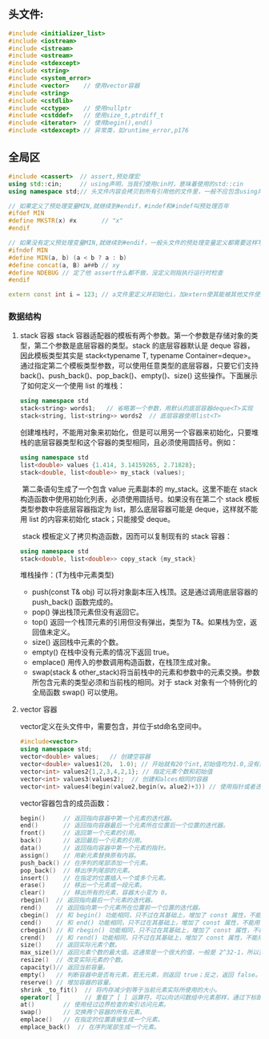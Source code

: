 ## 头文件:

```c++
#include <initializer_list>
#include <iostream>
#include <istream>
#include <ostream>
#include <stdexcept>
#include <string>
#include <system_error>
#include <vector>    // 使用vector容器
#include <string>
#include <cstdlib>
#include <cctype>    // 使用nullptr
#include <cstddef>   // 使用size_t,ptrdiff_t
#include <iterator>  // 使用begin(),end()
#include <stdexcept> // 异常类，如runtime_error,p176
```

## 全局区

```c++
#include <cassert>  // assert,预处理宏
using std::cin;     // using声明，当我们使用cin时，意味着使用的std::cin
using namespace std;// 头文件内容会拷贝到所有引用他的文件里，一般不应包含using声明（易造成名字冲突）

// 如果定义了预处理变量MIN,就继续到#endif，#indef和#indef叫预处理百年
#ifdef MIN
#define MKSTR(x) #x       // "x"
#endif

// 如果没有定义预处理变量MIN,就继续到#endif，一般头文件的预处理变量定义都需要这样写
#ifndef MIN   
#define MIN(a, b) (a < b ? a : b)
#define concat(a, B) a##b // xy
#define NDEBUG // 定了他 assert什么都不做，没定义则指执行运行时检查
#endif

extern const int i = 123; // a文件里定义并初始化i，加extern使其能被其他文件使用
```

### 数据结构

1. stack 容器
       	stack 容器适配器的模板有两个参数。第一个参数是存储对象的类型，第二个参数是底层容器的类型。stack<T> 的底层容器默认是 deque<T> 容器，因此模板类型其实是 stack<typename T, typename Container=deque<T>>。通过指定第二个模板类型参数，可以使用任意类型的底层容器，只要它们支持 back()、push_back()、pop_back()、empty()、size() 这些操作。下面展示了如何定义一个使用 list<T> 的堆栈：

    ```c++
    using namespace std
    stack<string> words1;   // 省略第一个参数，用默认的底层容器deque<T>实现
    stack<string, list<string>> words2  // 底层容器使用list<T>
    ```
	​		创建堆栈时，不能用对象来初始化，但是可以用另一个容器来初始化，只要堆栈的底层容器类型和这个容器的类型相同，且必须使用圆括号。例如：
  
    ```c++
    using namespace std
    list<double> values {1.414, 3.14159265, 2.71828};
    stack<double, list<double>> my_stack (values);
    ```
  
    ​		第二条语句生成了一个包含 value 元素副本的 my_stack。这里不能在 stack 构造函数中使用初始化列表，必须使用圆括号。如果没有在第二个 stack 模板类型参数中将底层容器指定为 list，那么底层容器可能是 deque，这样就不能用 list 的内容来初始化 stack；只能接受 deque。
  
    ​		stack<T> 模板定义了拷贝构造函数，因而可以复制现有的 stack 容器：
  
    ```c++
    using namespace std
    stack<double, list<double>> copy_stack {my_stack}
    ```
  
    堆栈操作：(T为栈中元素类型)
  
    - push(const T& obj)  可以将对象副本压入栈顶。这是通过调用底层容器的 push_back() 函数完成的。
    - pop()                        弹出栈顶元素但没有返回它。
    - top()                         返回一个栈顶元素的引用但没有弹出，类型为 T&。如果栈为空，返回值未定义。
    - size()                       返回栈中元素的个数。
    - empty()                    在栈中没有元素的情况下返回 true。
    - emplace()                用传入的参数调用构造函数，在栈顶生成对象。
    - swap(stack<T> & other_stack)将当前栈中的元素和参数中的元素交换。参数所包含元素的类型必须和当前栈的相同。对于 stack 对象有一个特例化的全局函数 swap() 可以使用。

 2. vector 容器

    vector定义在<vector>头文件中，需要包含，并位于std命名空间中。

    ```C++
    #include<vector>
    using namespace std;
    vector<double> values;   // 创建空容器
    vector<double> values1(20， 1.0); // 开始就有20个int,初始值均为1.0,没有第二个参数初始值默认均为0
    vector<int> values2{1,2,3,4,2,1}; // 指定元素个数和初始值
    vector<int> values3(values2);  // 创建和alces相同的容器
    vector<int> values4(begin(value2,begin(v。alue2)+3)) // 使用指针或者迭代器来指定初始值范围
    ```
    
    vector容器包含的成员函数：
    
    ```c++
    begin()	    // 返回指向容器中第一个元素的迭代器。
    end()	    // 返回指向容器最后一个元素所在位置后一个位置的迭代器。
    front()	    // 返回第一个元素的引用。
    back()	    // 返回最后一个元素的引用。
    data()	    // 返回指向容器中第一个元素的指针。
    assign()    // 用新元素替换原有内容。
    push_back()	// 在序列的尾部添加一个元素。
    pop_back()	// 移出序列尾部的元素。
    insert()	// 在指定的位置插入一个或多个元素。
    erase()	    // 移出一个元素或一段元素。
    clear()	    // 移出所有的元素，容器大小变为 0。
    rbegin()  // 返回指向最后一个元素的迭代器。
    rend()	  // 返回指向第一个元素所在位置前一个位置的迭代器。
    cbegin()  // 和 begin() 功能相同，只不过在其基础上，增加了 const 属性，不能用于修改元素。
    cend()	  // 和 end() 功能相同，只不过在其基础上，增加了 const 属性，不能用于修改元素。
    crbegin() // 和 rbegin() 功能相同，只不过在其基础上，增加了 const 属性，不能用于修改元素。
    crend()	  // 和 rend() 功能相同，只不过在其基础上，增加了 const 属性，不能用于修改元素。
    size()	  // 返回实际元素个数。
    max_size()// 返回元素个数的最大值。这通常是一个很大的值，一般是 2^32-1，所以我们很少会用到这个函数。
    resize()  // 改变实际元素的个数。
    capacity()// 返回当前容量。
    empty()	  // 判断容器中是否有元素，若无元素，则返回 true；反之，返回 false。
    reserve() // 增加容器的容量。
    shrink _to_fit()  // 将内存减少到等于当前元素实际所使用的大小。
    operator[ ]	      // 重载了 [ ] 运算符，可以向访问数组中元素那样，通过下标即可访问甚至修改 vector 容器中的元素。
    at()	    // 使用经过边界检查的索引访问元素。
    swap()	    // 交换两个容器的所有元素。
    emplace()	// 在指定的位置直接生成一个元素。
    emplace_back()	// 在序列尾部生成一个元素。
    ```
    
    
